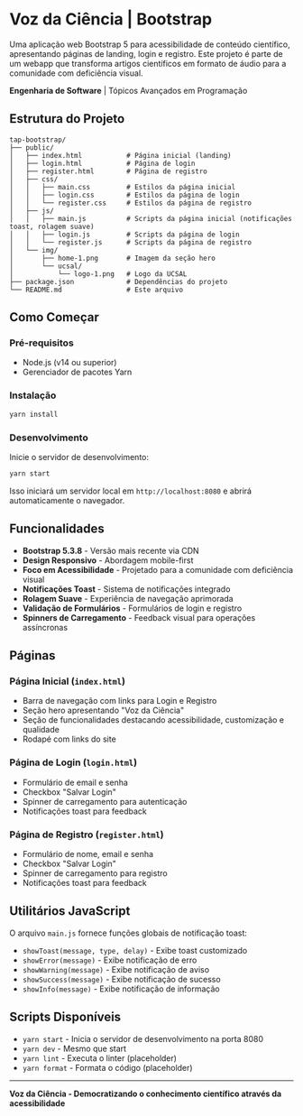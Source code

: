 # Voz da Ciência | Bootstrap

Uma aplicação web Bootstrap 5 para acessibilidade de conteúdo científico, apresentando páginas de landing, login e registro. Este projeto é parte de um webapp que transforma artigos científicos em formato de áudio para a comunidade com deficiência visual.

**Engenharia de Software** | Tópicos Avançados em Programação

## Estrutura do Projeto

```
tap-bootstrap/
├── public/
│   ├── index.html           # Página inicial (landing)
│   ├── login.html           # Página de login
│   ├── register.html        # Página de registro
│   ├── css/
│   │   ├── main.css         # Estilos da página inicial
│   │   ├── login.css        # Estilos da página de login
│   │   └── register.css     # Estilos da página de registro
│   ├── js/
│   │   ├── main.js          # Scripts da página inicial (notificações toast, rolagem suave)
│   │   ├── login.js         # Scripts da página de login
│   │   └── register.js      # Scripts da página de registro
│   └── img/
│       ├── home-1.png       # Imagem da seção hero
│       └── ucsal/
│           └── logo-1.png   # Logo da UCSAL
├── package.json             # Dependências do projeto
└── README.md                # Este arquivo
```

## Como Começar

### Pré-requisitos

- Node.js (v14 ou superior)
- Gerenciador de pacotes Yarn

### Instalação

```bash
yarn install
```

### Desenvolvimento

Inicie o servidor de desenvolvimento:

```bash
yarn start
```

Isso iniciará um servidor local em `http://localhost:8080` e abrirá automaticamente o navegador.

## Funcionalidades

- **Bootstrap 5.3.8** - Versão mais recente via CDN
- **Design Responsivo** - Abordagem mobile-first
- **Foco em Acessibilidade** - Projetado para a comunidade com deficiência visual
- **Notificações Toast** - Sistema de notificações integrado
- **Rolagem Suave** - Experiência de navegação aprimorada
- **Validação de Formulários** - Formulários de login e registro
- **Spinners de Carregamento** - Feedback visual para operações assíncronas

## Páginas

### Página Inicial (`index.html`)

- Barra de navegação com links para Login e Registro
- Seção hero apresentando "Voz da Ciência"
- Seção de funcionalidades destacando acessibilidade, customização e qualidade
- Rodapé com links do site

### Página de Login (`login.html`)

- Formulário de email e senha
- Checkbox "Salvar Login"
- Spinner de carregamento para autenticação
- Notificações toast para feedback

### Página de Registro (`register.html`)

- Formulário de nome, email e senha
- Checkbox "Salvar Login"
- Spinner de carregamento para registro
- Notificações toast para feedback

## Utilitários JavaScript

O arquivo `main.js` fornece funções globais de notificação toast:

- `showToast(message, type, delay)` - Exibe toast customizado
- `showError(message)` - Exibe notificação de erro
- `showWarning(message)` - Exibe notificação de aviso
- `showSuccess(message)` - Exibe notificação de sucesso
- `showInfo(message)` - Exibe notificação de informação

## Scripts Disponíveis

- `yarn start` - Inicia o servidor de desenvolvimento na porta 8080
- `yarn dev` - Mesmo que start
- `yarn lint` - Executa o linter (placeholder)
- `yarn format` - Formata o código (placeholder)

---

**Voz da Ciência - Democratizando o conhecimento científico através da acessibilidade**
